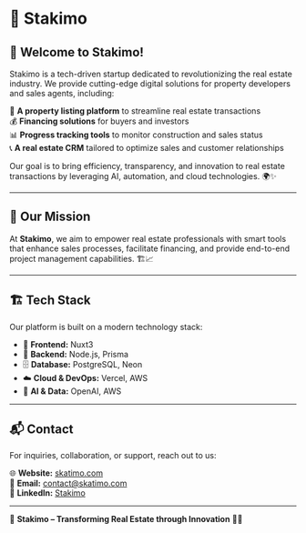 # 🚀 Stakimo

## 🎉 Welcome to Stakimo!

Stakimo is a tech-driven startup dedicated to revolutionizing the real estate industry. We provide cutting-edge digital solutions for property developers and sales agents, including:

🏡 **A property listing platform** to streamline real estate transactions  
💰 **Financing solutions** for buyers and investors  
📊 **Progress tracking tools** to monitor construction and sales status  
📞 **A real estate CRM** tailored to optimize sales and customer relationships  

Our goal is to bring efficiency, transparency, and innovation to real estate transactions by leveraging AI, automation, and cloud technologies. 🌍✨

---

## 🎯 Our Mission

At **Stakimo**, we aim to empower real estate professionals with smart tools that enhance sales processes, facilitate financing, and provide end-to-end project management capabilities. 🏗️📈

---

## 🏗️ Tech Stack

Our platform is built on a modern technology stack:

- 🎨 **Frontend:** Nuxt3
- 🔧 **Backend:** Node.js, Prisma
- 🗄️ **Database:** PostgreSQL, Neon
- ☁️ **Cloud & DevOps:** Vercel, AWS
- 🤖 **AI & Data:** OpenAI, AWS

---

## 📬 Contact
For inquiries, collaboration, or support, reach out to us:

🌐 **Website:** [skatimo.com](https://www.skatimo.com)  
📧 **Email:** contact@skatimo.com  
🔗 **LinkedIn:** [Stakimo](https://www.linkedin.com/company/stakimo)  

---

🎯 **Stakimo – Transforming Real Estate through Innovation** 🚀🏡

